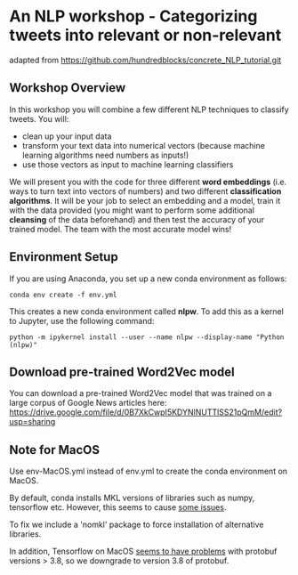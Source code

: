 # An NLP workshop - Categorizing tweets into relevant or non-relevant

adapted from https://github.com/hundredblocks/concrete_NLP_tutorial.git

## Workshop Overview

In this workshop you will combine a few different NLP techniques to classify tweets. You will:
- clean up your input data
- transform your text data into numerical vectors (because machine learning algorithms need numbers as inputs!)
- use those vectors as input to machine learning classifiers

We will present you with the code for three different **word embeddings** (i.e. ways to turn text into vectors of numbers)
and two different **classification algorithms**. It will be your job to select an embedding and a model, train it with
the data provided (you might want to perform some additional **cleansing** of the data beforehand) and then test the
accuracy of your trained model. The team with the most accurate model wins!

## Environment Setup

If you are using Anaconda, you set up a new conda environment as follows:

```
conda env create -f env.yml
```

This creates a new conda environment called **nlpw**. To add this as a kernel to Jupyter, use the following command:
```
python -m ipykernel install --user --name nlpw --display-name "Python (nlpw)"
```

## Download pre-trained Word2Vec model

You can download a pre-trained Word2Vec model that was trained on a large corpus of Google News articles here:
https://drive.google.com/file/d/0B7XkCwpI5KDYNlNUTTlSS21pQmM/edit?usp=sharing

## Note for MacOS

Use env-MacOS.yml instead of env.yml to create the conda environment on MacOS.

By default, conda installs MKL versions of libraries such as numpy, tensorflow etc. However, this seems to cause
[some issues](https://stackoverflow.com/questions/53014306/error-15-initializing-libiomp5-dylib-but-found-libiomp5-dylib-already-initial).

To fix we include a 'nomkl' package to force installation of alternative libraries.

In addition, Tensorflow on MacOS [seems to have problems](https://github.com/tensorflow/tensorflow/issues/35573)
with protobuf versions > 3.8, so we downgrade to version 3.8 of protobuf.
